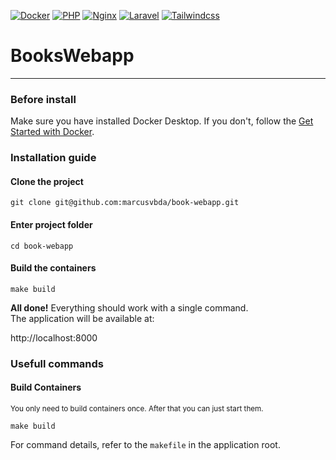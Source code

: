 [![Docker](https://img.shields.io/badge/Docker-27.3-2496ED?logo=docker&logoColor=white)](https://www.docker.com/)
[![PHP](https://img.shields.io/badge/PHP-8.3-777BB4?logo=php&logoColor=white)](https://www.php.net/releases/8.3/en.php)
[![Nginx](https://img.shields.io/badge/Nginx-1.27-269539?logo=nginx&logoColor=white)](https://www.nginx.com/)
[![Laravel](https://img.shields.io/badge/Laravel-11-FF2D20?logo=laravel&logoColor=white)](https://laravel.com/docs/11.x)
[![Tailwindcss](https://img.shields.io/badge/Tailwindcss-14.2-06B6D4?logo=tailwindcss&logoColor=white)](http://supervisord.org/)

# BooksWebapp

---

### Before install
Make sure you have installed Docker Desktop. If you don't, follow the <a href="https://www.docker.com/get-started" target="_blank">Get Started with Docker</a>.


### Installation guide

#### Clone the project
    git clone git@github.com:marcusvbda/book-webapp.git

#### Enter project folder
    cd book-webapp

#### Build the containers
    make build

**All done!** Everything should work with a single command. \
The application will be available at:

http://localhost:8000


### Usefull commands
#### Build Containers
<sup>You only need to build containers once. After that you can just start them.</sup>

    make build

For command details, refer to the `makefile` in the application root.
